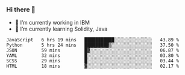 ### Hi there 👋

<!--
**mathcodeman/mathcodeman** is a ✨ _special_ ✨ repository because its `README.md` (this file) appears on your GitHub profile.

Here are some ideas to get you started:

- 🔭 I’m currently working on ...
- 🌱 I’m currently learning ...
- 👯 I’m looking to collaborate on ...
- 🤔 I’m looking for help with ...
- 💬 Ask me about ...
- 📫 How to reach me: ...
- 😄 Pronouns: ...
- ⚡ Fun fact: ...
-->

- 🔭 I’m currently working in IBM
- 🌱 I’m currently learning Solidity, Java

<!--START_SECTION:waka-->

```text
JavaScript   6 hrs 19 mins   ███████████░░░░░░░░░░░░░░   43.89 %
Python       5 hrs 24 mins   █████████▒░░░░░░░░░░░░░░░   37.50 %
JSON         59 mins         █▓░░░░░░░░░░░░░░░░░░░░░░░   06.87 %
YAML         32 mins         █░░░░░░░░░░░░░░░░░░░░░░░░   03.80 %
SCSS         29 mins         █░░░░░░░░░░░░░░░░░░░░░░░░   03.44 %
HTML         18 mins         ▓░░░░░░░░░░░░░░░░░░░░░░░░   02.17 %
```

<!--END_SECTION:waka-->
